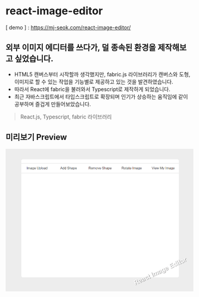 # react-image-editor

[ demo ] : <https://mj-seok.com/react-image-editor/>

## 외부 이미지 에디터를 쓰다가, 덜 종속된 환경을 제작해보고 싶었습니다.

- HTML5 캔버스부터 시작할까 생각했지만, fabric.js 라이브러리가 캔버스와 도형, 이미지로 할 수 있는 작업을
  기능별로 제공하고 있는 것을 발견하였습니다.
- 따라서 React에 fabric을 불러와서 Typescript로 제작하게 되었습니다.
- 최근 자바스크립트에서 타입스크립트로 확장되며 인기가 상승하는 움직임에 같이 공부하며 즐겁게 만들어보았습니다.

> React.js, Typescript, fabric 라이브러리

## 미리보기 Preview

![screen](screen.png)
